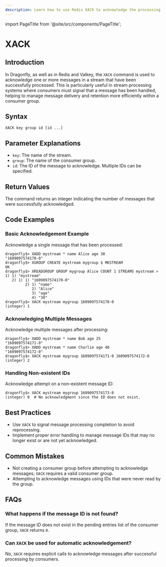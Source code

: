 ```yaml
---
description: Learn how to use Redis XACK to acknowledge the processing of a message from a stream by a consumer.
---
```


import PageTitle from '@site/src/components/PageTitle';

# XACK

<PageTitle title="Redis XACK Command (Documentation) | Dragonfly" />

## Introduction

In Dragonfly, as well as in Redis and Valkey, the `XACK` command is used to acknowledge one or more messages in a stream that have been successfully processed.
This is particularly useful in stream processing systems where consumers must signal that a message has been handled, helping to manage message delivery and retention more efficiently within a consumer group.

## Syntax

```shell
XACK key group id [id ...]
```

## Parameter Explanations

- `key`: The name of the stream.
- `group`: The name of the consumer group.
- `id`: The ID of the message to acknowledge. Multiple IDs can be specified.

## Return Values

The command returns an integer indicating the number of messages that were successfully acknowledged.

## Code Examples

### Basic Acknowledgement Example

Acknowledge a single message that has been processed:

```shell
dragonfly$> XADD mystream * name Alice age 30
"1609097574170-0"
dragonfly$> XGROUP CREATE mystream mygroup $ MKSTREAM
OK
dragonfly$> XREADGROUP GROUP mygroup Alice COUNT 1 STREAMS mystream >
1) 1) "mystream"
   2) 1) 1) "1609097574170-0"
         2) 1) "name"
            2) "Alice"
            3) "age"
            4) "30"
dragonfly$> XACK mystream mygroup 1609097574170-0
(integer) 1
```

### Acknowledging Multiple Messages

Acknowledge multiple messages after processing:

```shell
dragonfly$> XADD mystream * name Bob age 25
"1609097574171-0"
dragonfly$> XADD mystream * name Charlie age 40
"1609097574172-0"
dragonfly$> XACK mystream mygroup 1609097574171-0 1609097574172-0
(integer) 2
```

### Handling Non-existent IDs

Acknowledge attempt on a non-existent message ID:

```shell
dragonfly$> XACK mystream mygroup 1609097574173-0
(integer) 0  # No acknowledgment since the ID does not exist.
```

## Best Practices

- Use `XACK` to signal message processing completion to avoid reprocessing.
- Implement proper error handling to manage message IDs that may no longer exist or are not yet acknowledged.

## Common Mistakes

- Not creating a consumer group before attempting to acknowledge messages; `XACK` requires a valid consumer group.
- Attempting to acknowledge messages using IDs that were never read by the group.

## FAQs

### What happens if the message ID is not found?

If the message ID does not exist in the pending entries list of the consumer group, `XACK` returns `0`.

### Can `XACK` be used for automatic acknowledgement?

No, `XACK` requires explicit calls to acknowledge messages after successful processing by consumers.

